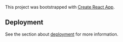 This project was bootstrapped with [Create React App](https://github.com/facebook/create-react-app).

## Deployment

See the section about [deployment](https://master.d318b2wvvnl3zm.amplifyapp.com/) for more information.
